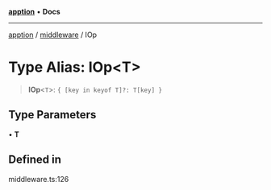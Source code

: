 [**apption**](../../README.md) • **Docs**

***

[apption](../../modules.md) / [middleware](../README.md) / IOp

# Type Alias: IOp\<T\>

> **IOp**\<`T`\>: `{ [key in keyof T]?: T[key] }`

## Type Parameters

• **T**

## Defined in

middleware.ts:126
